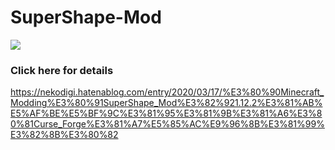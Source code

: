 # SuperShape-Mod
[![](http://img.youtube.com/vi/oImPj1BzFC4/0.jpg)](http://www.youtube.com/watch?v=oImPj1BzFC4 "")
### Click here for details
https://nekodigi.hatenablog.com/entry/2020/03/17/%E3%80%90Minecraft_Modding%E3%80%91SuperShape_Mod%E3%82%921.12.2%E3%81%AB%E5%AF%BE%E5%BF%9C%E3%81%95%E3%81%9B%E3%81%A6%E3%80%81Curse_Forge%E3%81%A7%E5%85%AC%E9%96%8B%E3%81%99%E3%82%8B%E3%80%82
